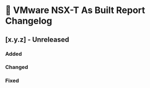 # :arrows_counterclockwise: VMware NSX-T As Built Report Changelog

## [x.y.z] - Unreleased
### Added

### Changed

### Fixed
